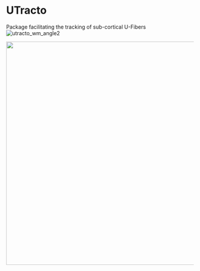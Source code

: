 # UTracto
Package facilitating the tracking of sub-cortical U-Fibers
![utracto_wm_angle2](https://user-images.githubusercontent.com/70629561/207111838-6ec3ba60-fd52-47ad-a469-17a29df74513.png)

<p align="center">
  <img src="https://user-images.githubusercontent.com/70629561/207111838-6ec3ba60-fd52-47ad-a469-17a29df74513.png" width="600" />
</p>
